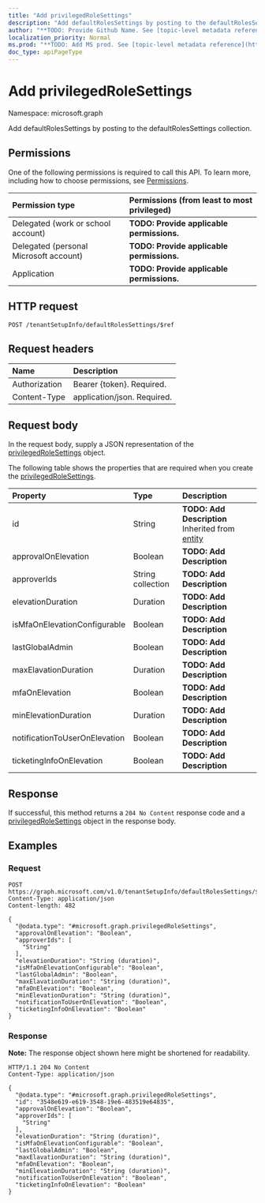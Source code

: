 ```yaml
---
title: "Add privilegedRoleSettings"
description: "Add defaultRolesSettings by posting to the defaultRolesSettings collection."
author: "**TODO: Provide Github Name. See [topic-level metadata reference](https://msgo.azurewebsites.net/add/document/guidelines/metadata.html#topic-level-metadata)**"
localization_priority: Normal
ms.prod: "**TODO: Add MS prod. See [topic-level metadata reference](https://msgo.azurewebsites.net/add/document/guidelines/metadata.html#topic-level-metadata)**"
doc_type: apiPageType
---
```


# Add privilegedRoleSettings
Namespace: microsoft.graph



Add defaultRolesSettings by posting to the defaultRolesSettings collection.

## Permissions
One of the following permissions is required to call this API. To learn more, including how to choose permissions, see [Permissions](/graph/permissions-reference).

|Permission type|Permissions (from least to most privileged)|
|:---|:---|
|Delegated (work or school account)|**TODO: Provide applicable permissions.**|
|Delegated (personal Microsoft account)|**TODO: Provide applicable permissions.**|
|Application|**TODO: Provide applicable permissions.**|

## HTTP request

<!-- {
  "blockType": "ignored"
}
-->
``` http
POST /tenantSetupInfo/defaultRolesSettings/$ref
```

## Request headers
|Name|Description|
|:---|:---|
|Authorization|Bearer {token}. Required.|
|Content-Type|application/json. Required.|

## Request body
In the request body, supply a JSON representation of the [privilegedRoleSettings](../resources/privilegedrolesettings.md) object.

The following table shows the properties that are required when you create the [privilegedRoleSettings](../resources/privilegedrolesettings.md).

|Property|Type|Description|
|:---|:---|:---|
|id|String|**TODO: Add Description** Inherited from [entity](../resources/entity.md)|
|approvalOnElevation|Boolean|**TODO: Add Description**|
|approverIds|String collection|**TODO: Add Description**|
|elevationDuration|Duration|**TODO: Add Description**|
|isMfaOnElevationConfigurable|Boolean|**TODO: Add Description**|
|lastGlobalAdmin|Boolean|**TODO: Add Description**|
|maxElavationDuration|Duration|**TODO: Add Description**|
|mfaOnElevation|Boolean|**TODO: Add Description**|
|minElevationDuration|Duration|**TODO: Add Description**|
|notificationToUserOnElevation|Boolean|**TODO: Add Description**|
|ticketingInfoOnElevation|Boolean|**TODO: Add Description**|



## Response

If successful, this method returns a `204 No Content` response code and a [privilegedRoleSettings](../resources/privilegedrolesettings.md) object in the response body.

## Examples

### Request
<!-- {
  "blockType": "request",
  "name": "create_privilegedrolesettings_from_"
}
-->
``` http
POST https://graph.microsoft.com/v1.0/tenantSetupInfo/defaultRolesSettings/$ref
Content-Type: application/json
Content-length: 482

{
  "@odata.type": "#microsoft.graph.privilegedRoleSettings",
  "approvalOnElevation": "Boolean",
  "approverIds": [
    "String"
  ],
  "elevationDuration": "String (duration)",
  "isMfaOnElevationConfigurable": "Boolean",
  "lastGlobalAdmin": "Boolean",
  "maxElavationDuration": "String (duration)",
  "mfaOnElevation": "Boolean",
  "minElevationDuration": "String (duration)",
  "notificationToUserOnElevation": "Boolean",
  "ticketingInfoOnElevation": "Boolean"
}
```


### Response
**Note:** The response object shown here might be shortened for readability.
<!-- {
  "blockType": "response",
  "truncated": true,
  "@odata.type": "microsoft.graph.privilegedRoleSettings"
}
-->
``` http
HTTP/1.1 204 No Content
Content-Type: application/json

{
  "@odata.type": "#microsoft.graph.privilegedRoleSettings",
  "id": "3548e619-e619-3548-19e6-483519e64835",
  "approvalOnElevation": "Boolean",
  "approverIds": [
    "String"
  ],
  "elevationDuration": "String (duration)",
  "isMfaOnElevationConfigurable": "Boolean",
  "lastGlobalAdmin": "Boolean",
  "maxElavationDuration": "String (duration)",
  "mfaOnElevation": "Boolean",
  "minElevationDuration": "String (duration)",
  "notificationToUserOnElevation": "Boolean",
  "ticketingInfoOnElevation": "Boolean"
}
```

